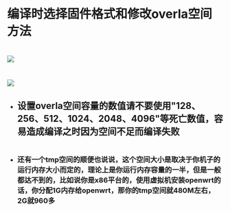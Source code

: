 # 编译时选择固件格式和修改overla空间方法
#
# <img src="https://github.com/kurumiess/OP_README/blob/master/doc/ov1.png" />
# <img src="https://github.com/kurumiess/OP_README/blob/master/doc/ov3.png" />
- ## 设置overla空间容量的数值请不要使用"128、256、512、1024、2048、4096"等死亡数值，容易造成编译之时因为空间不足而编译失败
#
#
- ### 还有一个tmp空间的顺便也说说，这个空间大小是取决于你机子的运行内存大小而定的，理论上是你运行内存容量的一半，但是一般都达不到的，比如说你是x86平台的，使用虚拟机安装openwrt的话，你分配1G内存给openwrt，那你的tmp空间就480M左右，2G就960多
